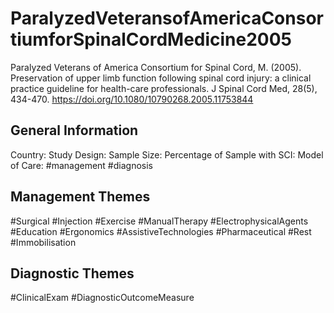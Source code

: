 # ParalyzedVeteransofAmericaConsortiumforSpinalCordMedicine2005
Paralyzed Veterans of America Consortium for Spinal Cord, M. (2005). Preservation of upper limb function following spinal cord injury: a clinical practice guideline for health-care professionals. J Spinal Cord Med, 28(5), 434-470. https://doi.org/10.1080/10790268.2005.11753844 

## General Information
Country: 
Study Design: 
Sample Size: 
Percentage of Sample with SCI:
Model of Care: #management #diagnosis

## Management Themes
#Surgical #Injection #Exercise #ManualTherapy #ElectrophysicalAgents #Education #Ergonomics #AssistiveTechnologies #Pharmaceutical #Rest #Immobilisation

## Diagnostic Themes
#ClinicalExam #DiagnosticOutcomeMeasure
